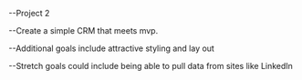 --Project 2

--Create a simple CRM that meets mvp.

--Additional goals include attractive styling and lay out

--Stretch goals could include being able to pull data from sites like LinkedIn